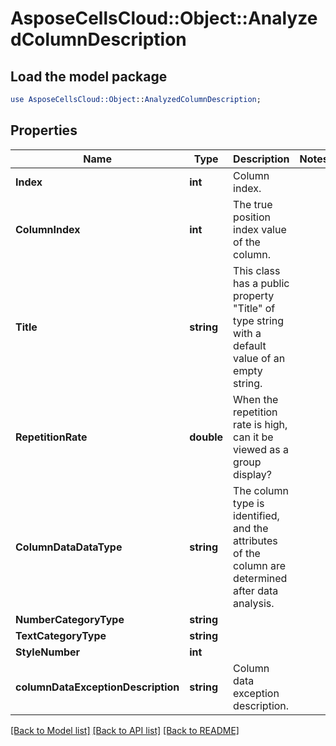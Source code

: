 # AsposeCellsCloud::Object::AnalyzedColumnDescription 

## Load the model package
```perl
use AsposeCellsCloud::Object::AnalyzedColumnDescription;
```

## Properties
Name | Type | Description | Notes
------------ | ------------- | ------------- | -------------
**Index** | **int** | Column index. |
**ColumnIndex** | **int** | The true position index value of the column. |
**Title** | **string** | This class has a public property "Title" of type string with a default value of an empty string. |
**RepetitionRate** | **double** | When the repetition rate is high, can it be viewed as a group display? |
**ColumnDataDataType** | **string** | The column type is identified, and the attributes of the column are determined after data analysis. |
**NumberCategoryType** | **string** |  |
**TextCategoryType** | **string** |  |
**StyleNumber** | **int** |  |
**columnDataExceptionDescription** | **string** | Column data exception description. |  

[[Back to Model list]](../README.md#documentation-for-models) [[Back to API list]](../README.md#documentation-for-api-endpoints) [[Back to README]](../README.md)

